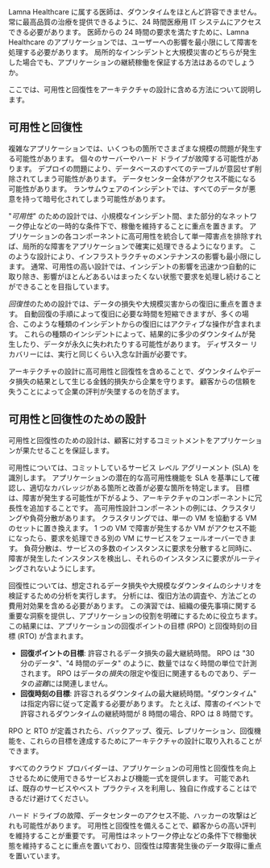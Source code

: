 Lamna Healthcare に属する医師は、ダウンタイムをほとんど許容できません。 常に最高品質の治療を提供できるように、24 時間医療用 IT システムにアクセスできる必要があります。 医師からの 24 時間の要求を満たすために、Lamna Healthcare のアプリケーションでは、ユーザーへの影響を最小限にして障害を処理する必要があります。 局所的なインシデントと大規模災害のどちらが発生した場合でも、アプリケーションの継続稼働を保証する方法はあるのでしょうか。

ここでは、可用性と回復性をアーキテクチャの設計に含める方法について説明します。

## <a name="availability-and-recoverability"></a>可用性と回復性

複雑なアプリケーションでは、いくつもの箇所でさまざまな規模の問題が発生する可能性があります。 個々のサーバーやハード ドライブが故障する可能性があります。 デプロイの問題により、データベースのすべてのテーブルが意図せず削除されてしまう可能性があります。 データセンター全体がアクセス不能になる可能性があります。 ランサムウェアのインシデントでは、すべてのデータが悪意を持って暗号化されてしまう可能性があります。

"*可用性*" のための設計では、小規模なインシデント間、また部分的なネットワーク停止などの一時的な条件下で、稼働を維持することに重点を置きます。 アプリケーションの各コンポーネントに高可用性を統合して単一障害点を排除すれば、局所的な障害をアプリケーションで確実に処理できるようになります。 このような設計により、インフラストラクチャのメンテナンスの影響も最小限にします。 通常、可用性の高い設計では、インシデントの影響を迅速かつ自動的に取り除き、影響がほとんどあるいはまったくない状態で要求を処理し続けることができることを目指しています。

*回復性*のための設計では、データの損失や大規模災害からの復旧に重点を置きます。 自動回復の手順によって復旧に必要な時間を短縮できますが、多くの場合、このような種類のインシデントからの復旧にはアクティブな操作が含まれます。 これらの種類のインシデントによって、結果的に多少のダウンタイムが発生したり、データが永久に失われたりする可能性があります。 ディザスター リカバリーには、実行と同じくらい入念な計画が必要です。

アーキテクチャの設計に高可用性と回復性を含めることで、ダウンタイムやデータ損失の結果として生じる金銭的損失から企業を守ります。 顧客からの信頼を失うことによって企業の評判が失墜するのを防ぎます。

## <a name="architecting-for-availability-and-recoverability"></a>可用性と回復性のための設計

可用性と回復性のための設計は、顧客に対するコミットメントをアプリケーションが果たせることを保証します。

可用性については、コミットしているサービス レベル アグリーメント (SLA) を識別します。 アプリケーションの潜在的な高可用性機能を SLA を基準にして確認し、適切なカバレッジがある箇所と改善が必要な箇所を特定します。 目標は、障害が発生する可能性が下がるよう、アーキテクチャのコンポーネントに冗長性を追加することです。 高可用性設計コンポーネントの例には、クラスタリングや負荷分散があります。 クラスタリングでは、単一の VM を協動する VM のセットに置き換えます。 1 つの VM で障害が発生するか VM がアクセス不能になったら、要求を処理できる別の VM にサービスをフェールオーバーできます。 負荷分散は、サービスの多数のインスタンスに要求を分散すると同時に、障害が発生したインスタンスを検出し、それらのインスタンスに要求がルーティングされないようにします。

回復性については、想定されるデータ損失や大規模なダウンタイムのシナリオを検証するための分析を実行します。 分析には、復旧方法の調査や、方法ごとの費用対効果を含める必要があります。 この演習では、組織の優先事項に関する重要な洞察を提供し、アプリケーションの役割を明確にするために役立ちます。 この結果には、アプリケーションの回復ポイントの目標 (RPO) と回復時刻の目標 (RTO) が含まれます。

* **回復ポイントの目標**: 許容されるデータ損失の最大継続時間。 RPO は "30 分のデータ"、"4 時間のデータ" のように、数量ではなく時間の単位で計測されます。 RPO はデータの*損失*の限定や復旧に関連するものであり、データの*盗難*には関連しません。
* **回復時刻の目標**: 許容されるダウンタイムの最大継続時間。"ダウンタイム" は指定内容に従って定義する必要があります。 たとえば、障害のイベントで許容されるダウンタイムの継続時間が 8 時間の場合、RPO は 8 時間です。

RPO と RTO が定義されたら、バックアップ、復元、レプリケーション、回復機能を、これらの目標を達成するためにアーキテクチャの設計に取り入れることができます。

すべてのクラウド プロバイダーは、アプリケーションの可用性と回復性を向上させるために使用できるサービスおよび機能一式を提供します。 可能であれば、既存のサービスやベスト プラクティスを利用し、独自に作成することはできるだけ避けてください。

ハード ドライブの故障、データセンターのアクセス不能、ハッカーの攻撃はどれも可能性があります。 可用性と回復性を備えることで、顧客からの高い評判を維持することが重要です。 可用性はネットワーク停止などの条件下で稼働状態を維持することに重点を置いており、回復性は障害発生後のデータ取得に重点を置いています。
